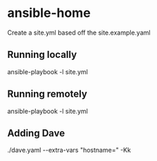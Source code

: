# ansible-home
Create a site.yml based off the site.example.yaml

## Running locally
ansible-playbook -l <local node name> site.yml

## Running remotely
ansible-playbook -l <remote node name> site.yml

## Adding Dave
./dave.yaml --extra-vars "hostname=<hostname>" -Kk
